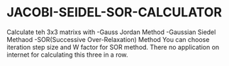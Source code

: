 # JACOBI-SEIDEL-SOR-CALCULATOR
Calculate teh 3x3 matrixs with
-Gauss Jordan Method
-Gaussian Siedel Methaod
-SOR(Successive Over-Relaxation) Method
You can choose iteration step size and W factor for SOR method.
There no application on internet for calculating this three in a row.
